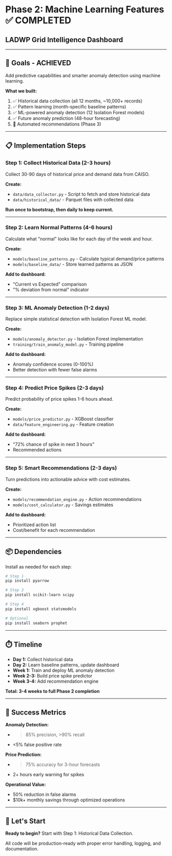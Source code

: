 # Phase 2: Machine Learning Features ✅ COMPLETED
## LADWP Grid Intelligence Dashboard

---

## 🎯 Goals - ACHIEVED

Add predictive capabilities and smarter anomaly detection using machine learning.

**What we built:**
1. ✅ Historical data collection (all 12 months, ~10,000+ records)
2. ✅ Pattern learning (month-specific baseline patterns)
3. ✅ ML-powered anomaly detection (12 Isolation Forest models)
4. ✅ Future anomaly prediction (48-hour forecasting)
5. 🔄 Automated recommendations (Phase 3)

---

## 📋 Implementation Steps

### **Step 1: Collect Historical Data** (2-3 hours)

Collect 30-90 days of historical price and demand data from CAISO.

**Create:**
- `data/data_collector.py` - Script to fetch and store historical data
- `data/historical_data/` - Parquet files with collected data

**Run once to bootstrap, then daily to keep current.**

---

### **Step 2: Learn Normal Patterns** (4-6 hours)

Calculate what "normal" looks like for each day of the week and hour.

**Create:**
- `models/baseline_patterns.py` - Calculate typical demand/price patterns
- `models/baseline_data/` - Store learned patterns as JSON

**Add to dashboard:**
- "Current vs Expected" comparison
- "% deviation from normal" indicator

---

### **Step 3: ML Anomaly Detection** (1-2 days)

Replace simple statistical detection with Isolation Forest ML model.

**Create:**
- `models/anomaly_detector.py` - Isolation Forest implementation
- `training/train_anomaly_model.py` - Training pipeline

**Add to dashboard:**
- Anomaly confidence scores (0-100%)
- Better detection with fewer false alarms

---

### **Step 4: Predict Price Spikes** (2-3 days)

Predict probability of price spikes 1-6 hours ahead.

**Create:**
- `models/price_predictor.py` - XGBoost classifier
- `data/feature_engineering.py` - Feature creation

**Add to dashboard:**
- "72% chance of spike in next 3 hours"
- Recommended actions

---

### **Step 5: Smart Recommendations** (2-3 days)

Turn predictions into actionable advice with cost estimates.

**Create:**
- `models/recommendation_engine.py` - Action recommendations
- `models/cost_calculator.py` - Savings estimates

**Add to dashboard:**
- Prioritized action list
- Cost/benefit for each recommendation

---

## 📦 Dependencies

Install as needed for each step:

```bash
# Step 1
pip install pyarrow

# Step 3
pip install scikit-learn scipy

# Step 4
pip install xgboost statsmodels

# Optional
pip install seaborn prophet
```

---

## ⏱️ Timeline

- **Day 1:** Collect historical data
- **Day 2:** Learn baseline patterns, update dashboard
- **Week 1:** Train and deploy ML anomaly detection
- **Week 2-3:** Build price spike predictor
- **Week 3-4:** Add recommendation engine

**Total: 3-4 weeks to full Phase 2 completion**

---

## 🎯 Success Metrics

**Anomaly Detection:**
- >85% precision, >90% recall
- <5% false positive rate

**Price Prediction:**
- >75% accuracy for 3-hour forecasts
- 2+ hours early warning for spikes

**Operational Value:**
- 50% reduction in false alarms
- $10k+ monthly savings through optimized operations

---

## 🚀 Let's Start

**Ready to begin?** Start with Step 1: Historical Data Collection.

All code will be production-ready with proper error handling, logging, and documentation.
